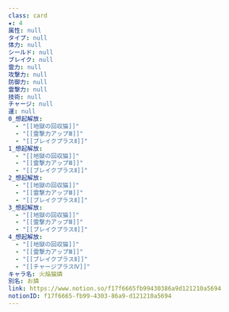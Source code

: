 ```yaml
---
class: card
★: 4
属性: null
タイプ: null
体力: null
シールド: null
ブレイク: null
霊力: null
攻撃力: null
防御力: null
霊撃力: null
技術: null
チャージ: null
運: null
0_想起解放:
  - "[[地獄の回収猫]]"
  - "[[霊撃力アップⅢ]]"
  - "[[ブレイクプラスⅡ]]"
1_想起解放:
  - "[[地獄の回収猫]]"
  - "[[霊撃力アップⅢ]]"
  - "[[ブレイクプラスⅡ]]"
2_想起解放:
  - "[[地獄の回収猫]]"
  - "[[霊撃力アップⅢ]]"
  - "[[ブレイクプラスⅡ]]"
3_想起解放:
  - "[[地獄の回収猫]]"
  - "[[霊撃力アップⅢ]]"
  - "[[ブレイクプラスⅡ]]"
4_想起解放:
  - "[[地獄の回収猫]]"
  - "[[霊撃力アップⅢ]]"
  - "[[ブレイクプラスⅡ]]"
  - "[[チャージプラスⅣ]]"
キャラ名: 火焔猫燐
別名: お燐
link: https://www.notion.so/f17f6665fb99430386a9d121210a5694
notionID: f17f6665-fb99-4303-86a9-d121210a5694
---
```

